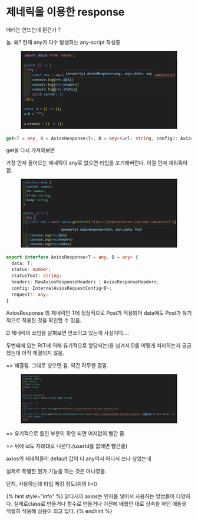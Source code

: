 # 제네릭을 이용한 response

에러는 안뜨는데 된건가 ?

놉. 왜? 현재 any가 다수 발생하는 any-script 작성중

<figure><img src="../../.gitbook/assets/image (9).png" alt=""><figcaption></figcaption></figure>

```typescript
get<T = any, R = AxiosResponse<T>, D = any>(url: string, config?: AxiosRequestConfig<D>): Promise<R>;
```

get을 다시 가져와보면

가장 먼저 들어오는 제네릭이 any로 없으면 타입을 포기해버린다. 이걸 먼저 채워줘야함.



<figure><img src="../../.gitbook/assets/image (19).png" alt=""><figcaption></figcaption></figure>

```typescript
export interface AxiosResponse<T = any, D = any> {
  data: T;
  status: number;
  statusText: string;
  headers: RawAxiosResponseHeaders | AxiosResponseHeaders;
  config: InternalAxiosRequestConfig<D>;
  request?: any;
}
```

AxiosResponse 의 제네릭인 T에 정상적으로 Post가 적용되어 data에도 Post가 유기적으로 적용된 것을 확인할 수 있음.



D 제네릭의 쓰임을 살펴보면 안쓰이고 있는게 사실이다....

두번째에 있는 R(T에 의해 유기적으로 할당되는)을 넘겨서 D를 어떻게 처리하는지 궁금했는데 아직 해결되지 않음.

\=> 해결됨. 그대로 넣으면 됨. 약간 허무한 결말.

<figure><img src="../../.gitbook/assets/image (20).png" alt=""><figcaption></figcaption></figure>

\=> 유기적으로 틀린 부분이 확인 되면 여지없이 빨간 줄.

\=> 뒤에 id도 차례대로 나온다.(userId를 없애면 빨간줄)



axios의 제네릭들이 default 값이 다 any여서 어디서 쓰나 싶었는데&#x20;

실제로 특별한 뭔가 기능을 하는 것은 아니였음.

단지, 사용하는데 타입 체킹 정도(위의 lint)



{% hint style="info" %}
알다시피 axios는 인자를 넣어서 사용하는 방법들이 다양하다. 실제로class로 만들거나 함수로 만들거나 이전에 배웠던 대로 상속을 하던 애들을 적절히 적용해 상용이 되고 있다.
{% endhint %}
